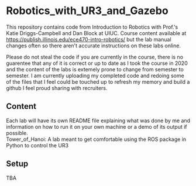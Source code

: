 # Robotics_with_UR3_and_Gazebo
This repository contains code from Introduction to Robotics with Prof.'s Katie Driggs-Campbell and Dan Block at UIUC. Course content available at https://publish.illinois.edu/ece470-intro-robotics/ but the lab manual changes often so there aren't accurate instructions on these labs online.  

Please do not steal the code if you are currently in the course, there is no guarentee that any of it is correct or up to date as I took the course in 2020 and the content of the labs is extemely prone to change from semester to semester. I am currently uploading my completed code and redoing some of the files that I feel could be touched up to refresh my memory and build a github I feel proud sharing with recruiters.

## Content
Each lab will have its own README file explaining what was done by me and information on how to run it on your own machine or a demo of its output if possible.  
Tower_of_Hanoi: A lab meant to get comfortable using the ROS package in Python to control the UR3

## Setup
TBA
